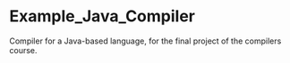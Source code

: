 # Example_Java_Compiler
Compiler for a Java-based language, for the final project of the compilers course.
